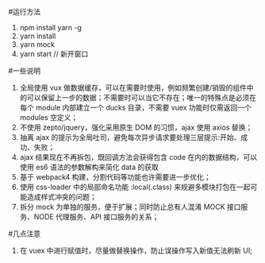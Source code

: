 #运行方法

1.  npm install yarn -g
2.  yarn install
3.  yarn mock
4.  yarn start // 新开窗口

#一些说明

1.  全局使用 vux 做数据缓存，可以在需要时使用，例如频繁创建/销毁的组件中的可以保留上一步的数据；不需要时可以当它不存在；唯一的特殊点是必须在每个 module 内部建立一个 ducks 目录，不需要 vuex 功能时仅需返回一个 modules 空定义；
2.  不使用 zepto/jquery，强化采用原生 DOM 的习惯，ajax 使用 axios 替换；
3.  抽离 ajax 的提示为全局吐司，避免每次异步请求要处理三层提示:开始、成功、失败；
4.  ajax 结果现在不再拆包，既回调方法会获得包含 code 在内的数据结构，可以使用 es6 语法的参数解构来简化 data 的获取
5.  基于 webpack4 构建，分割代码等功能也许需要进一步优化；
6.  使用 css-loader 中的局部命名功能 :local(.class) 来规避多模块打包在一起可能造成样式冲突的问题；
7.  拆分 mock 为单独的服务，便于扩展；同时防止总有人混淆 MOCK 接口服务、NODE 代理服务、API 接口服务的关系；

#几点注意

1.  在 vuex 中进行赋值时，尽量做替换操作，防止误操作写入新值无法刷新 UI;
